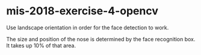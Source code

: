 # mis-2018-exercise-4-opencv

Use landscape orientation in order for the face detection to work.

The size and position of the nose is determined by the face recognition box. It takes up 10% of that area. 
